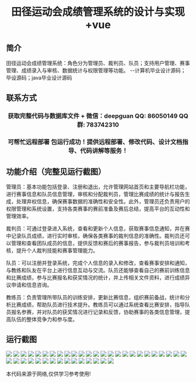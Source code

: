 <p><h1 align="center">田径运动会成绩管理系统的设计与实现+vue</h1></p>

## 简介
田径运动会成绩管理系统：角色分为管理员、裁判员、队员；支持用户管理、赛事管理、成绩录入与审核、数据统计与权限管理等功能。    --计算机毕业设计源码；毕设源码；java毕业设计源码


## 联系方式
<p><h3 align="center">获取完整代码与数据库文件 + 微信：deepguan QQ: 86050149 QQ群: 783742310</h3></p>
<p><h3 align="center">可帮忙远程部署 包运行成功！提供远程部署、修改代码、设计文档指导、代码讲解等服务！</h3></p>

## 功能介绍（完整见运行截图）
管理员：基本功能包括登录、注册和退出，允许管理网站首页和主要导航栏功能，进行赛事信息和队员信息管理，审核和分配裁判员，管理比赛成绩的统计与报告生成，处理弃权信息，确保赛事数据的准确性和安全性。此外，管理员还负责用户的权限管理和系统设置，支持各类赛事的赛前准备及赛后总结，提高平台的互动性和管理效率。

裁判员：可通过登录进入系统，查看和更新个人信息，获取赛事信息通知，并在赛中记录队员成绩，进行实时审核，确保各类赛事的裁判信息的准确性。裁判员还可以管理和查看团队成员的信息，提供反馈和赛后的赛事报告，参与裁判员培训和考核，提升个人裁判技能和赛事管理能力。

队员：可以注册并登录系统，完成个人信息的录入和修改，查看赛事安排和通知，与教练和队友在平台上进行信息互动与交流。队员还能够查看自己的赛前训练信息和比赛成绩，参与比赛报名和获奖情况的统计，并上传相关文件资料，进行成绩异议申请和信息咨询。

教练员：负责管理所带队员的训练安排，更新比赛信息，组织赛前备战，统计和分析比赛成绩，帮助队员进行技术提升。教练员可以通过系统查看比赛安排，指导队员报名参赛，并对队员的获奖情况进行记录和反馈，协助赛事的各类信息管理，提高队伍的整体竞争力和参与度。


## 运行截图
![](https://bs-1329754181.cos.ap-shanghai.myqcloud.com/ssm/AthleticsEventResultsManagementSystem/img/001.jpg)
![](https://bs-1329754181.cos.ap-shanghai.myqcloud.com/ssm/AthleticsEventResultsManagementSystem/img/002.jpg)
![](https://bs-1329754181.cos.ap-shanghai.myqcloud.com/ssm/AthleticsEventResultsManagementSystem/img/003.jpg)
![](https://bs-1329754181.cos.ap-shanghai.myqcloud.com/ssm/AthleticsEventResultsManagementSystem/img/004.jpg)
![](https://bs-1329754181.cos.ap-shanghai.myqcloud.com/ssm/AthleticsEventResultsManagementSystem/img/005.jpg)
![](https://bs-1329754181.cos.ap-shanghai.myqcloud.com/ssm/AthleticsEventResultsManagementSystem/img/006.jpg)
![](https://bs-1329754181.cos.ap-shanghai.myqcloud.com/ssm/AthleticsEventResultsManagementSystem/img/007.jpg)
![](https://bs-1329754181.cos.ap-shanghai.myqcloud.com/ssm/AthleticsEventResultsManagementSystem/img/008.jpg)
![](https://bs-1329754181.cos.ap-shanghai.myqcloud.com/ssm/AthleticsEventResultsManagementSystem/img/009.jpg)
![](https://bs-1329754181.cos.ap-shanghai.myqcloud.com/ssm/AthleticsEventResultsManagementSystem/img/010.jpg)
![](https://bs-1329754181.cos.ap-shanghai.myqcloud.com/ssm/AthleticsEventResultsManagementSystem/img/011.jpg)
![](https://bs-1329754181.cos.ap-shanghai.myqcloud.com/ssm/AthleticsEventResultsManagementSystem/img/012.jpg)
![](https://bs-1329754181.cos.ap-shanghai.myqcloud.com/ssm/AthleticsEventResultsManagementSystem/img/013.jpg)
![](https://bs-1329754181.cos.ap-shanghai.myqcloud.com/ssm/AthleticsEventResultsManagementSystem/img/014.jpg)
![](https://bs-1329754181.cos.ap-shanghai.myqcloud.com/ssm/AthleticsEventResultsManagementSystem/img/015.jpg)
![](https://bs-1329754181.cos.ap-shanghai.myqcloud.com/ssm/AthleticsEventResultsManagementSystem/img/016.jpg)
![](https://bs-1329754181.cos.ap-shanghai.myqcloud.com/ssm/AthleticsEventResultsManagementSystem/img/017.jpg)
![](https://bs-1329754181.cos.ap-shanghai.myqcloud.com/ssm/AthleticsEventResultsManagementSystem/img/018.jpg)
![](https://bs-1329754181.cos.ap-shanghai.myqcloud.com/ssm/AthleticsEventResultsManagementSystem/img/019.jpg)
![](https://bs-1329754181.cos.ap-shanghai.myqcloud.com/ssm/AthleticsEventResultsManagementSystem/img/020.jpg)
![](https://bs-1329754181.cos.ap-shanghai.myqcloud.com/ssm/AthleticsEventResultsManagementSystem/img/021.jpg)
![](https://bs-1329754181.cos.ap-shanghai.myqcloud.com/ssm/AthleticsEventResultsManagementSystem/img/022.jpg)
![](https://bs-1329754181.cos.ap-shanghai.myqcloud.com/ssm/AthleticsEventResultsManagementSystem/img/023.jpg)
![](https://bs-1329754181.cos.ap-shanghai.myqcloud.com/ssm/AthleticsEventResultsManagementSystem/img/024.jpg)
![](https://bs-1329754181.cos.ap-shanghai.myqcloud.com/ssm/AthleticsEventResultsManagementSystem/img/025.jpg)
![](https://bs-1329754181.cos.ap-shanghai.myqcloud.com/ssm/AthleticsEventResultsManagementSystem/img/026.jpg)
![](https://bs-1329754181.cos.ap-shanghai.myqcloud.com/ssm/AthleticsEventResultsManagementSystem/img/027.jpg)
![](https://bs-1329754181.cos.ap-shanghai.myqcloud.com/ssm/AthleticsEventResultsManagementSystem/img/028.jpg)
![](https://bs-1329754181.cos.ap-shanghai.myqcloud.com/ssm/AthleticsEventResultsManagementSystem/img/029.jpg)
![](https://bs-1329754181.cos.ap-shanghai.myqcloud.com/ssm/AthleticsEventResultsManagementSystem/img/030.jpg)
![](https://bs-1329754181.cos.ap-shanghai.myqcloud.com/ssm/AthleticsEventResultsManagementSystem/img/031.jpg)
![](https://bs-1329754181.cos.ap-shanghai.myqcloud.com/ssm/AthleticsEventResultsManagementSystem/img/032.jpg)
![](https://bs-1329754181.cos.ap-shanghai.myqcloud.com/ssm/AthleticsEventResultsManagementSystem/img/033.jpg)
![](https://bs-1329754181.cos.ap-shanghai.myqcloud.com/ssm/AthleticsEventResultsManagementSystem/img/034.jpg)
![](https://bs-1329754181.cos.ap-shanghai.myqcloud.com/ssm/AthleticsEventResultsManagementSystem/img/035.jpg)
![](https://bs-1329754181.cos.ap-shanghai.myqcloud.com/ssm/AthleticsEventResultsManagementSystem/img/036.jpg)
![](https://bs-1329754181.cos.ap-shanghai.myqcloud.com/ssm/AthleticsEventResultsManagementSystem/img/037.jpg)
![](https://bs-1329754181.cos.ap-shanghai.myqcloud.com/ssm/AthleticsEventResultsManagementSystem/img/038.jpg)
![](https://bs-1329754181.cos.ap-shanghai.myqcloud.com/ssm/AthleticsEventResultsManagementSystem/img/039.jpg)
![](https://bs-1329754181.cos.ap-shanghai.myqcloud.com/ssm/AthleticsEventResultsManagementSystem/img/040.jpg)

<p>本代码来源于网络,仅供学习参考使用!</p>
